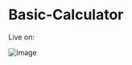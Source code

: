 # Basic-Calculator
Live on:

![image](https://github.com/NikitaJagdale88/Basic-Calculator/assets/128221436/9ae94959-20fb-4cef-8de4-c6c5647c21f7)
